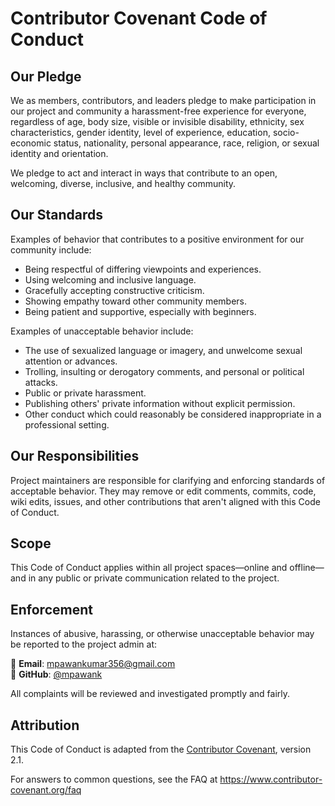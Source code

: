 # Contributor Covenant Code of Conduct

## Our Pledge

We as members, contributors, and leaders pledge to make participation in our project and community a harassment-free experience for everyone, regardless of age, body size, visible or invisible disability, ethnicity, sex characteristics, gender identity, level of experience, education, socio-economic status, nationality, personal appearance, race, religion, or sexual identity and orientation.

We pledge to act and interact in ways that contribute to an open, welcoming, diverse, inclusive, and healthy community.

## Our Standards

Examples of behavior that contributes to a positive environment for our community include:

- Being respectful of differing viewpoints and experiences.
- Using welcoming and inclusive language.
- Gracefully accepting constructive criticism.
- Showing empathy toward other community members.
- Being patient and supportive, especially with beginners.

Examples of unacceptable behavior include:

- The use of sexualized language or imagery, and unwelcome sexual attention or advances.
- Trolling, insulting or derogatory comments, and personal or political attacks.
- Public or private harassment.
- Publishing others' private information without explicit permission.
- Other conduct which could reasonably be considered inappropriate in a professional setting.

## Our Responsibilities

Project maintainers are responsible for clarifying and enforcing standards of acceptable behavior. They may remove or edit comments, commits, code, wiki edits, issues, and other contributions that aren't aligned with this Code of Conduct.

## Scope

This Code of Conduct applies within all project spaces—online and offline—and in any public or private communication related to the project.

## Enforcement

Instances of abusive, harassing, or otherwise unacceptable behavior may be reported to the project admin at:

📧 **Email**: mpawankumar356@gmail.com  
🔗 **GitHub**: [@mpawank](https://github.com/mpawank)

All complaints will be reviewed and investigated promptly and fairly.

## Attribution

This Code of Conduct is adapted from the [Contributor Covenant](https://www.contributor-covenant.org/), version 2.1.

For answers to common questions, see the FAQ at https://www.contributor-covenant.org/faq
